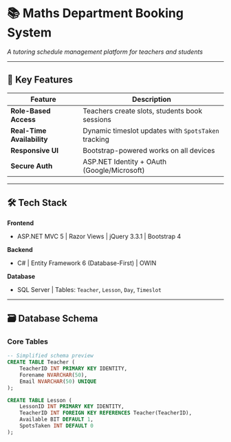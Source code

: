 # 📚 Maths Department Booking System  
*A tutoring schedule management platform for teachers and students*

---

## 🌟 Key Features  
| Feature | Description |  
|---------|-------------|  
| **Role-Based Access** | Teachers create slots, students book sessions |  
| **Real-Time Availability** | Dynamic timeslot updates with `SpotsTaken` tracking |  
| **Responsive UI** | Bootstrap-powered works on all devices |  
| **Secure Auth** | ASP.NET Identity + OAuth (Google/Microsoft) |  

---

## 🛠️ Tech Stack  
**Frontend**  
- ASP.NET MVC 5 | Razor Views | jQuery 3.3.1 | Bootstrap 4  

**Backend**  
- C# | Entity Framework 6 (Database-First) | OWIN  

**Database**  
- SQL Server | Tables: `Teacher`, `Lesson`, `Day`, `Timeslot`  

---

## 🗃️ Database Schema  
### Core Tables  
```sql
-- Simplified schema preview
CREATE TABLE Teacher (
    TeacherID INT PRIMARY KEY IDENTITY,
    Forename NVARCHAR(50),
    Email NVARCHAR(50) UNIQUE
);

CREATE TABLE Lesson (
    LessonID INT PRIMARY KEY IDENTITY,
    TeacherID INT FOREIGN KEY REFERENCES Teacher(TeacherID),
    Available BIT DEFAULT 1,
    SpotsTaken INT DEFAULT 0
);
